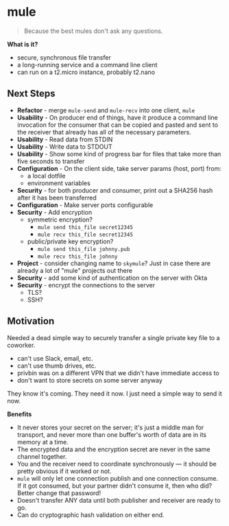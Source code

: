 # mule

> Because the best mules don't ask any questions.

**What is it?**

- secure, synchronous file transfer
- a long-running service and a command line client
- can run on a t2.micro instance, probably t2.nano

## Next Steps

- **Refactor** - merge `mule-send` and `mule-recv` into one client, `mule`
- **Usability** - On producer end of things, have it produce a command
  line invocation for the consumer that can be copied and pasted and
  sent to the receiver that already has all of the necessary parameters.
- **Usability** - Read data from STDIN
- **Usability** - Write data to STDOUT
- **Usability** - Show some kind of progress bar for files that take
  more than five seconds to transfer
- **Configuration** - On the client side, take server params (host, port) from:
    - a local dotfile
    - environment variables
- **Security** - for both producer and consumer, print out a SHA256 hash after it
  has been transferred
- **Configuration** - Make server ports configurable
- **Security** - Add encryption
    - symmetric encryption?
        - `mule send this_file secret12345`
        - `mule recv this_file secret12345`
    - public/private key encryption?
        - `mule send this_file johnny.pub`
        - `mule recv this_file johnny`
- **Project** - consider changing name to `skymule`? Just in case there are already
  a lot of "mule" projects out there
- **Security** - add some kind of authentication on the server with Okta
- **Security** - encrypt the connections to the server
    - TLS?
    - SSH?

## Motivation

Needed a dead simple way to securely transfer a single private key
file to a coworker.

- can't use Slack, email, etc.
- can't use thumb drives, etc.
- privbin was on a different VPN that we didn't have immediate access to
- don't want to store secrets on some server anyway

They know it's coming.  They need it now.  I just need a simple way to send it now.

**Benefits**

- It never stores your secret on the server; it's just a middle man for transport,
  and never more than one buffer's worth of data are in its memory at a time.
- The encrypted data and the encryption secret are never in the same channel together.
- You and the receiver need to coordinate synchronously — it should be pretty obvious if it worked or not.
- `mule` will only let one connection publish and one connection consume.  If it got consumed, but your partner didn't consume it, then who did? Better change that password!
- Doesn't transfer ANY data until both publisher and receiver are ready to go.
- Can do cryptographic hash validation on either end.
